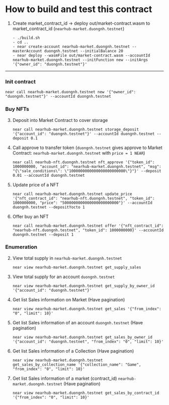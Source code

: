 # How to build and test this contract

1. Create market_contract_id -> deploy out/market-contract.wasm to market_contract_id (`nearhub-market.duongnh.testnet`)

   ```
   - ./build.sh
   - cd ..
   - near create-account nearhub-market.duongnh.testnet --masterAccount duongnh.testnet --initialBalance 20
   - near deploy --wasmFile out/market-contract.wasm --accountId nearhub-market.duongnh.testnet --initFunction new --initArgs '{"owner_id": "duongnh.testnet"}'
   ```

---

### Init contract

```
near call nearhub-market.duongnh.testnet new '{"owner_id": "duongnh.testnet"}' --accountId duongnh.testnet
```

### Buy NFTs

3. Deposit into Market Contract to cover storage

   ```
   near call nearhub-market.duongnh.testnet storage_deposit '{"account_id": "duongnh.testnet"}' --accountId duongnh.testnet --deposit 0.1
   ```

4. Call approve to transfer token (`duongnh.testnet` gives approve to Market Contract: `nearhub-market.duongnh.testnet` with `price = 1 NEAR`)

   ```
   near call nearhub-nft.duongnh.testnet nft_approve '{"token_id": 1000000000, "account_id": "nearhub-market.duongnh.testnet", "msg": "{\"sale_conditions\": \"1000000000000000000000000\"}"}' --deposit 0.01 --accountId duongnh.testnet
   ```

5. Update price of a NFT

   ```
   near call nearhub-market.duongnh.testnet update_price '{"nft_contract_id": "nearhub-nft.duongnh.testnet", "token_id": 1000000000, "price": "5000000000000000000000000"}' --accountId duongnh.testnet --depositYocto 1
   ```

6. Offer buy an NFT

   ```
   near call nearhub-market.duongnh.testnet offer '{"nft_contract_id": "nearhub-nft.duongnh.testnet", "token_id": 1000000000}' --accountId duongnh.testnet --deposit 1
   ```

### Enumeration

2. View total supply in `nearhub-market.duongnh.testnet`

   ```
   near view nearhub-market.duongnh.testnet get_supply_sales
   ```

3. View total supply for an account `duongnh.testnet`

   ```
   near view nearhub-market.duongnh.testnet get_supply_by_owner_id '{"account_id": "duongnh.testnet"}'
   ```

4. Get list Sales information on Market (Have pagination)

   ```
   near view nearhub-market.duongnh.testnet get_sales '{"from_index": "0", "limit": 10}'
   ```

5. Get list Sales information of an account `duongnh.testnet` (Have pagination)

   ```
   near view nearhub-market.duongnh.testnet get_sales_by_owner_id '{"account_id": "duongnh.testnet", "from_index": "0", "limit": 10}'
   ```

6. Get list Sales information of a Collection (Have pagination)

   ```
   near view nearhub-market.duongnh.testnet get_sales_by_collection_name '{"collection_name": "Game", "from_index": "0", "limit": 10}'
   ```

6. Get list Sales information of a market (contract_id) `nearhub-market.duongnh.testnet` (Have pagination)
   ```
   near view nearhub-market.duongnh.testnet get_sales_by_contract_id '{"from_index": "0", "limit": 10}'
   ```
